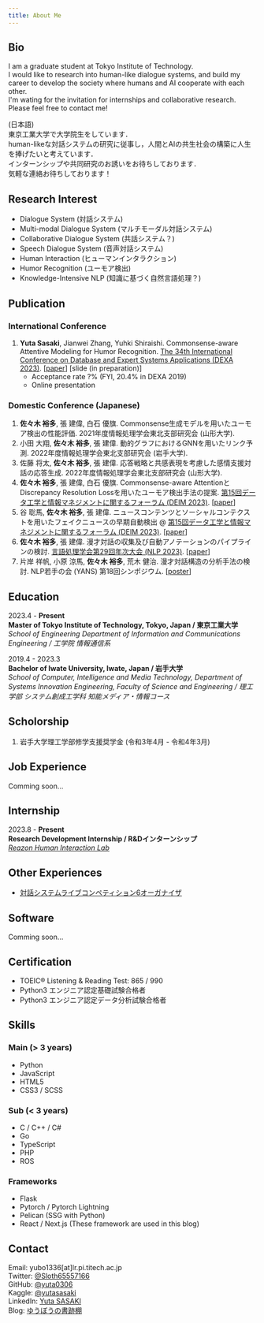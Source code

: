 ```yaml
---
title: About Me
---
```


## Bio

I am a graduate student at Tokyo Institute of Technology.  
I would like to research into human-like dialogue systems, and build my career to develop the society where humans and AI cooperate with each other.  
I'm wating for the invitation for internships and collaborative research.  
Please feel free to contact me!


(日本語)  
東京工業大学で大学院生をしています．  
human-likeな対話システムの研究に従事し，人間とAIの共生社会の構築に人生を捧げたいと考えています．  
インターンシップや共同研究のお誘いをお待ちしております．  
気軽な連絡お待ちしております！

## Research Interest

- Dialogue System (対話システム)
- Multi-modal Dialogue System (マルチモーダル対話システム)
- Collaborative Dialogue System (共話システム？)
- Speech Dialogue System (音声対話システム)
- Human Interaction (ヒューマンインタラクション)
- Humor Recognition (ユーモア検出)
- Knowledge-Intensive NLP (知識に基づく自然言語処理？)

## Publication

### International Conference

1. **Yuta Sasaki**, Jianwei Zhang, Yuhki Shiraishi. Commonsense-aware Attentive Modeling for Humor Recognition. [The 34th International Conference on Database and Expert Systems Applications (DEXA 2023)](https://www.dexa.org/dexa2023). [[paper](https://link.springer.com/chapter/10.1007/978-3-031-39847-6_3)] [slide (in preparation)]
   - Acceptance rate ?% (FYI, 20.4% in DEXA 2019)
   - Online presentation

### Domestic Conference (Japanese)

1. **佐々木 裕多**, 張 建偉, 白石 優旗. Commonsense生成モデルを用いたユーモア検出の性能評価. 2021年度情報処理学会東北支部研究会 (山形大学).
2. 小田 大翔, **佐々木 裕多**, 張 建偉. 動的グラフにおけるGNNを用いたリンク予測. 2022年度情報処理学会東北支部研究会 (岩手大学).
3. 佐藤 将太, **佐々木 裕多**, 張 建偉. 応答戦略と共感表現を考慮した感情支援対話の応答生成. 2022年度情報処理学会東北支部研究会 (山形大学).
4. **佐々木 裕多**, 張 建偉, 白石 優旗. Commonsense-aware AttentionとDiscrepancy Resolution Lossを用いたユーモア検出手法の提案. [第15回データ工学と情報マネジメントに関するフォーラム (DEIM 2023)](https://event.dbsj.org/deim2023/). [[paper](https://proceedings-of-deim.github.io/DEIM2023/1b-3-2.pdf)]
5. 谷 聡馬, **佐々木 裕多**, 張 建偉. ニュースコンテンツとソーシャルコンテクストを用いたフェイクニュースの早期自動検出 @ [第15回データ工学と情報マネジメントに関するフォーラム (DEIM 2023)](https://event.dbsj.org/deim2023/). [[paper](https://proceedings-of-deim.github.io/DEIM2023/1a-8-2.pdf)]
6. **佐々木 裕多**, 張 建偉. 漫才対話の収集及び自動アノテーションのパイプラインの検討. [言語処理学会第29回年次大会 (NLP 2023)](https://www.anlp.jp/proceedings/annual_meeting/2023/). [[paper](https://www.anlp.jp/proceedings/annual_meeting/2023/pdf_dir/Q4-14.pdf)]
7. 片岸 祥帆, 小原 涼馬, **佐々木 裕多**, 荒木 健治. 漫才対話構造の分析手法の検討. NLP若手の会 (YANS) 第18回シンポジウム. [[poster](https://drive.google.com/file/d/1YNA8Wh2uIF4WnTgXJsglse9THV90aBZq/view?usp=sharing)]

## Education

2023.4 - **Present**  
**Master of Tokyo Institute of Technology, Tokyo, Japan / 東京工業大学**  
*School of Engineering Department of Information and Communications Engineering / 工学院 情報通信系*

2019.4 - 2023.3  
**Bachelor of Iwate University, Iwate, Japan / 岩手大学**  
*School of Computer, Intelligence and Media Technology, Department of Systems Innovation Engineering, Faculty of Science and Engineering / 理工学部 システム創成工学科 知能メディア・情報コース*

## Scholorship

1. 岩手大学理工学部修学支援奨学金 (令和3年4月 - 令和4年3月)

## Job Experience

Comming soon...

## Internship

2023.8 - **Present**  
**Research Development Internship / R&Dインターンシップ**  
[*Reazon Human Interaction Lab*](https://research.reazon.jp/)  

## Other Experiences

- [対話システムライブコンペティション6オーガナイザ](https://sites.google.com/view/dslc6)

## Software

Comming soon...

## Certification

- TOEIC® Listening & Reading Test: 865 / 990
- Python3 エンジニア認定基礎試験合格者
- Python3 エンジニア認定データ分析試験合格者

## Skills

### Main (> 3 years)

- Python
- JavaScript
- HTML5
- CSS3 / SCSS

### Sub (< 3 years)

- C / C++ / C#
- Go
- TypeScript
- PHP
- ROS

### Frameworks

- Flask
- Pytorch / Pytorch Lightning
- Pelican (SSG with Python)
- React / Next.js (These framework are used in this blog)

## Contact

Email: yubo1336[at]lr.pi.titech.ac.jp  
Twitter: [@Sloth65557166](https://twitter.com/Sloth65557166)  
GitHub: [@yuta0306](https://github.com/yuta0306)  
Kaggle: [@yutasasaki](https://www.kaggle.com/yutasasaki)  
LinkedIn: [Yuta SASAKI](https://www.linkedin.com/in/yuta-sasaki-170472226/)  
Blog: [ゆうぼうの書跡棚](https://yuta0306.github.io/)